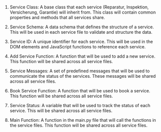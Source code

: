 1. Service Class: A base class that each service (Reparatur, Inspektion, Versicherung, Garantie) will inherit from. This class will contain common properties and methods that all services share.

2. Service Schema: A data schema that defines the structure of a service. This will be used in each service file to validate and structure the data.

3. Service ID: A unique identifier for each service. This will be used in the DOM elements and JavaScript functions to reference each service.

4. Add Service Function: A function that will be used to add a new service. This function will be shared across all service files.

5. Service Messages: A set of predefined messages that will be used to communicate the status of the services. These messages will be shared across all service files.

6. Book Service Function: A function that will be used to book a service. This function will be shared across all service files.

7. Service Status: A variable that will be used to track the status of each service. This will be shared across all service files.

8. Main Function: A function in the main.py file that will call the functions in the service files. This function will be shared across all service files.